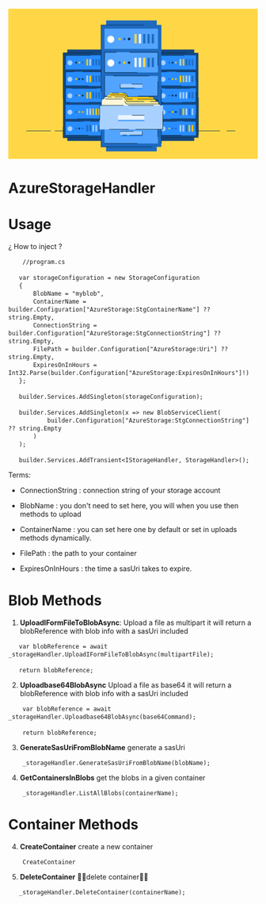 ![alt text](ReadmeImages/image.png)

# AzureStorageHandler

# Usage
¿ How to inject ?

```
    //program.cs

   var storageConfiguration = new StorageConfiguration
   {
       BlobName = "myblob",
       ContainerName = builder.Configuration["AzureStorage:StgContainerName"] ?? string.Empty,
       ConnectionString = builder.Configuration["AzureStorage:StgConnectionString"] ?? string.Empty,
       FilePath = builder.Configuration["AzureStorage:Uri"] ?? string.Empty,
       ExpiresOnInHours = Int32.Parse(builder.Configuration["AzureStorage:ExpiresOnInHours"]!)
   };

   builder.Services.AddSingleton(storageConfiguration);
   
   builder.Services.AddSingleton(x => new BlobServiceClient(
           builder.Configuration["AzureStorage:StgConnectionString"] ?? string.Empty
       )
   );
   
   builder.Services.AddTransient<IStorageHandler, StorageHandler>();
```

Terms:

- ConnectionString : connection string of your storage account

- BlobName : you don't need to set here, you will when you use then methods to upload

- ContainerName : you can set here one by default or set in uploads methods dynamically.

- FilePath : the path to your container

- ExpiresOnInHours : the time a sasUri takes to expire.


# Blob Methods

1. **UploadIFormFileToBlobAsync**:
    Upload a file as multipart it will return a blobReference with blob info with a sasUri included

```
   var blobReference = await _storageHandler.UploadIFormFileToBlobAsync(multipartFile);

   return blobReference;     
```

2. **Uploadbase64BlobAsync**
   Upload a file as base64 it will return a blobReference with blob info with a sasUri included

```
    var blobReference = await _storageHandler.Uploadbase64BlobAsync(base64Command);

    return blobReference;
```

3. **GenerateSasUriFromBlobName**
   generate a sasUri

```
    _storageHandler.GenerateSasUriFromBlobName(blobName);
```

4. **GetContainersInBlobs**
   get the blobs in a given container

```
    _storageHandler.ListAllBlobs(containerName);
```

# Container Methods

4. **CreateContainer**
   create a new container 

```
    CreateContainer
```

5. **DeleteContainer**
   🚨🚨delete container🚨🚨

```
   _storageHandler.DeleteContainer(containerName);
```


